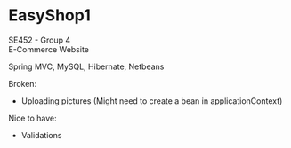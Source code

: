 # EasyShop1

SE452 - Group 4   
E-Commerce Website   
    
Spring MVC, MySQL, Hibernate, Netbeans    
    
Broken:
   - Uploading pictures (Might need to create a bean in applicationContext)
   
Nice to have:
   - Validations
